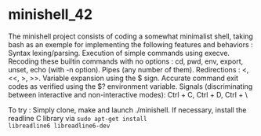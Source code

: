 # minishell_42
The minishell project consists of coding a somewhat minimalist shell, taking bash as an exemple for implementing the following features and behaviors :
Syntax lexing/parsing.
Execution of simple commands using execve.
Recoding these builtin commands with no options : cd, pwd, env, export, unset, echo (with -n option).
Pipes (any number of them).
Redirections : <, <<, >, >>.
Variable expansion using the $ sign.
Accurate command exit codes as verified using the $? environment variable.
Signals (discriminating between interactive and non-interactive modes): Ctrl + C, Ctrl + D, Ctrl + \

To try :
Simply clone, make and launch ./minishell. If necessary, install the readline C library via <code>sudo apt-get install libreadline6 libreadline6-dev</code>
